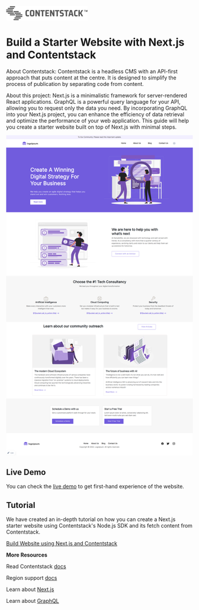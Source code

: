 [![Contentstack Logo](/public/contentstack-readme-logo.png)](https://www.contentstack.com/)

# Build a Starter Website with Next.js and Contentstack

About Contentstack: Contentstack is a headless CMS with an API-first approach that puts content at the centre. It is designed to simplify the process of publication by separating code from content.

About this project: Next.js is a minimalistic framework for server-rendered React applications. GraphQL is a powerful query language for your API, allowing you to request only the data you need. By incorporating GraphQL into your Next.js project, you can enhance the efficiency of data retrieval and optimize the performance of your web application. This guide will help you create a starter website built on top of Next.js with minimal steps.

![Contentstack-Nextjs-starter-app](/public/starter-app.png)

## Live Demo

You can check the [live demo](https://contentstack-nextjs-ssr-graphql-starter-app.vercel.app/) to get first-hand experience of the website.

## Tutorial

We have created an in-depth tutorial on how you can create a Next.js starter website using Contentstack's Node.js SDK and its fetch content from Contentstack.

[Build Website using Next.js and Contentstack](https://www.contentstack.com/docs/developers/sample-apps/build-a-starter-website-using-nextjs-with-graphql-and-contentstack)

**More Resources**

Read Contentstack [docs](https://www.contentstack.com/docs/)

Region support [docs](https://www.contentstack.com/docs/developers/selecting-region-in-contentstack-starter-apps)

Learn about [Next.js](https://learnnextjs.com/)

Learn about [GraphQL](https://graphql.org/)
